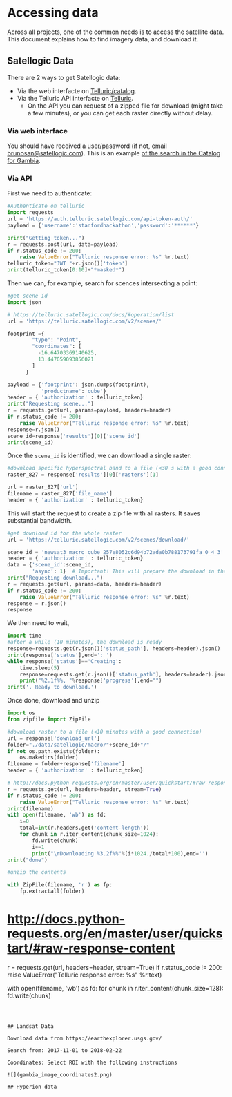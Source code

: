 # Accessing data

Across all projects, one of the common needs is to access the satellite data. This document explains how to find imagery data, and download it.


## Satellogic Data

There are 2 ways to get Satellogic data:

* Via the web interfacte on [Telluric/catalog](http://telluric.satellogic.com/catalog).
* Via the Telluric API interfacte on [Telluric](https://telluric.satellogic.com/docs/).
    * On the API you can request of a zipped file for download (might take a few minutes), or you can get each raster directly without delay.

### Via web interface

You should have received a user/password (if not, email brunosan@satellogic.com). This is an example [of the search in the Catalog for Gambia](https://telluric.satellogic.com/catalog/shared/N4IgRghgzgpgthADiAXCAFgF04qKD0+A1gPYBOJAdhAHQDmMJdNArpQJYC06M7AJjAA2YGGWYD8mdoJhR8FCHyh18ADwC8wVQF8AZAE9N+vQC9NJ7SAA0IAMYxKmUagDanAIwBOAOyeADN4ArDSeAEzeAMx+EQAsAGyeEVbugYF+Mak0oRERoWmBEQAccQC6NrYsZGQOmADK9pQwAJIAIqggjQDuUBCYEQD6CLYU-RUi-XneMIV+gaG2cXyeMWDeoYoQfquFhe6Rvu4AZhD9fv0x-RHWdoLstkQwfPUOzW1oXT19gxDDJKMs40m01m80Wy1W6z4m22u32niOJzOFyuNnQJAAbqJHs9Gq1UJQWIJBDYEOxKAAFCCNQQAYUq1UcABUIGB2tUoITMFBrodpE4yAAlEgsJzclAuFwgQ4kEg4MhkzAgMqSjmIRC3ZzKkCICh8Fi2TDUOAwJVWSVSY1QTAQODILVQBowfr8U0qx2wTDOviukCfIS3Jz9I0mkplEAARxYon0qFA0tlOoV7WAAB0QJh9IgYGmUGnySRBPo6FQ01Y07YZWQ+GTerIcxK3O5CjQInEZnEm7t0pEAskYjQYn44oPPIF3LMYqFPMVlR5m63253xzEe95kqEB1FQnFQn5EnFW4FZ+4N-5Zv5QqFB35CstQuvN35t7v94fj6e-Oen1fP7fJ32ByHEcxwnKcZzNOcWzbIcl27KI13cftB2HPcQMCSdp1KUNLBsP0iXYQNg3aa4HReL1iNw90YE9F00BIlg1Q1MgKKlCg4H6C0TTomxMD+TiWNuOACNQcdPxsEhDkOD1UD8ElqI2a1Y20GwdRIPUDSItAxhNZSQBMGU4FQOIaG8GJChyCzLIsmw+DICBOlEWprUwFgxRAEgs0ab0eI8nFXnaD5egGIYRm0iZAimGY5gWJYVjWDYtm8HY9giA5jlOc5Lmuch2DoGtBD8vF3hgbogu+X5-kBCLgWisE4shaEkthVL4XSpEstw8gpEoOgADF2CEJRXFACgRS4lwwykTAZCc+UepYw5CUESlMHQFiHhjbj3KrZw6OUkbhScVxJoImbMDmugFqWla1q2jaWPIARmL2qwDrG46eNOmBZrJS6tsWokbvWmBNpAbKduesHtBKbQgA).


### Via API

First we need to authenticate:

```python
#Authenticate on telluric
import requests
url = 'https://auth.telluric.satellogic.com/api-token-auth/'
payload = {'username':'stanfordhackathon','password':'******'}

print("Getting token...")
r = requests.post(url, data=payload)
if r.status_code != 200:
    raise ValueError("Telluric response error: %s" %r.text) 
telluric_token="JWT "+r.json()['token']
print(telluric_token[0:10]+"*masked*")
```

Then we can, for example, search for scences intersecting a point:

```python
#get scene id
import json

# https://telluric.satellogic.com/docs/#operation/list
url = 'https://telluric.satellogic.com/v2/scenes/'

footprint ={
        "type": "Point",
        "coordinates": [
          -16.64703369140625,
          13.447059093856021
        ]
      }

payload = {'footprint': json.dumps(footprint),
           'productname':'cube'}
header = { 'authorization' : telluric_token}
print("Requesting scene...")
r = requests.get(url, params=payload, headers=header)
if r.status_code != 200:
    raise ValueError("Telluric response error: %s" %r.text) 
response=r.json()
scene_id=response['results'][0]['scene_id']
print(scene_id)
```

Once the `scene_id` is identified, we can download a single raster:

```python
#download specific hyperspectral band to a file (<30 s with a good connection)
raster_827 = response['results'][0]['rasters'][1]

url = raster_827['url']
filename = raster_827['file_name']
header = { 'authorization' : telluric_token}
```

This will start the request to create a zip file with all rasters. It saves substantial bandwidth.


```python
#get download id for the whole raster
url = 'https://telluric.satellogic.com/v2/scenes/download/'

scene_id = 'newsat3_macro_cube_257e8052c6d94b72ada0b788173791fa_0_4_3'
header = { 'authorization' : telluric_token}
data = {'scene_id':scene_id,
        'async': 1}  # Important! This will prepare the download in the background for us
print("Requesting download...")
r = requests.get(url, params=data, headers=header)
if r.status_code != 200:
    raise ValueError("Telluric response error: %s" %r.text) 
response = r.json()
response  
```

We then need to wait, 

```python
import time
#after a while (10 minutes), the download is ready
response=requests.get(r.json()['status_path'], headers=header).json()
print(response['status'],end=': ')
while response['status']=='Creating':
    time.sleep(5)
    response=requests.get(r.json()['status_path'], headers=header).json()
    print("%2.1f%%, "%response['progress'],end="")
print('. Ready to download.')
```

Once done, download and unzip

```python
import os
from zipfile import ZipFile

#download raster to a file (<10 minutes with a good connection)
url = response['download_url']
folder="./data/satellogic/macro/"+scene_id+"/"
if not os.path.exists(folder):
    os.makedirs(folder)
filename = folder+response['filename']
header = { 'authorization' : telluric_token}

# http://docs.python-requests.org/en/master/user/quickstart/#raw-response-content
r = requests.get(url, headers=header, stream=True)
if r.status_code != 200:
    raise ValueError("Telluric response error: %s" %r.text) 
print(filename)
with open(filename, 'wb') as fd:
    i=0
    total=int(r.headers.get('content-length'))
    for chunk in r.iter_content(chunk_size=1024):
        fd.write(chunk)
        i+=1
        print("\rDownloading %3.2f%%"%(i*1024./total*100),end='')
print("done")

#unzip the contents

with ZipFile(filename, 'r') as fp:
    fp.extractall(folder)
```



# http://docs.python-requests.org/en/master/user/quickstart/#raw-response-content
r = requests.get(url, headers=header, stream=True)
if r.status_code != 200:
    raise ValueError("Telluric response error: %s" %r.text) 

with open(filename, 'wb') as fd:
    for chunk in r.iter_content(chunk_size=128):
        fd.write(chunk)
```



## Landsat Data

Download data from https://earthexplorer.usgs.gov/

Search from: 2017-11-01 to 2018-02-22

Coordinates: Select ROI with the following instructions

![](gambia_image_coordinates2.png)

## Hyperion data
